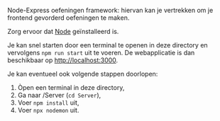 ﻿Node-Express oefeningen framework: hiervan kan je vertrekken om je frontend gevorderd oefeningen te maken.

Zorg ervoor dat [Node](https://nodejs.org/en/download/) geïnstalleerd is.  

Je kan snel starten door een terminal te openen in deze directory en vervolgens ```npm run start``` uit te voeren. De webapplicatie is dan beschikbaar op [http://localhost:3000](http://localhost:3000).

Je kan eventueel ook volgende stappen doorlopen:
1. Òpen een terminal in deze directory,
2. Ga naar /Server (```cd Server```),
3. Voer ```npm install``` uit,
4. Voer ```npx nodemon``` uit.
